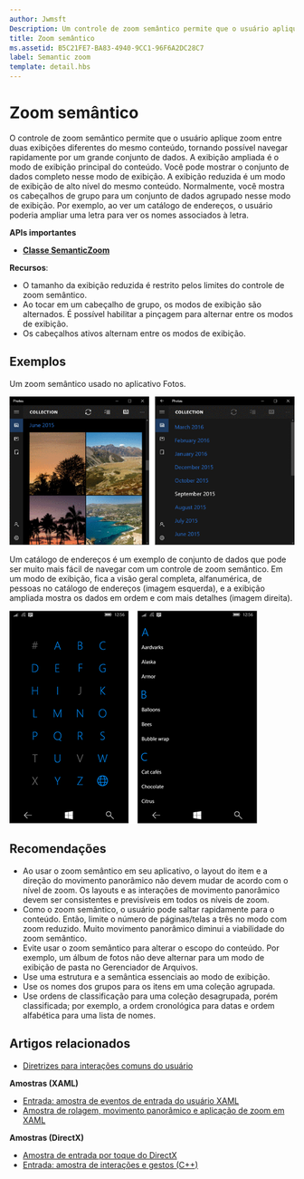 ```yaml
---
author: Jwmsft
Description: Um controle de zoom semântico permite que o usuário aplique zoom entre duas diferentes exibições do mesmo conjunto de dados.
title: Zoom semântico
ms.assetid: B5C21FE7-BA83-4940-9CC1-96F6A2DC28C7
label: Semantic zoom
template: detail.hbs
---
```


# Zoom semântico



O controle de zoom semântico permite que o usuário aplique zoom entre duas exibições diferentes do mesmo conteúdo, tornando possível navegar rapidamente por um grande conjunto de dados. A exibição ampliada é o modo de exibição principal do conteúdo. Você pode mostrar o conjunto de dados completo nesse modo de exibição. A exibição reduzida é um modo de exibição de alto nível do mesmo conteúdo. Normalmente, você mostra os cabeçalhos de grupo para um conjunto de dados agrupado nesse modo de exibição. Por exemplo, ao ver um catálogo de endereços, o usuário poderia ampliar uma letra para ver os nomes associados à letra. 

**APIs importantes**

-   [**Classe SemanticZoom**](https://msdn.microsoft.com/library/windows/apps/hh702601)

**Recursos**:

-   O tamanho da exibição reduzida é restrito pelos limites do controle de zoom semântico.
-   Ao tocar em um cabeçalho de grupo, os modos de exibição são alternados. É possível habilitar a pinçagem para alternar entre os modos de exibição.
-   Os cabeçalhos ativos alternam entre os modos de exibição.

## Exemplos

Um zoom semântico usado no aplicativo Fotos.

![Um zoom semântico usado no aplicativo Fotos](images/control-examples/semantic-zoom-photos.png)

Um catálogo de endereços é um exemplo de conjunto de dados que pode ser muito mais fácil de navegar com um controle de zoom semântico. Em um modo de exibição, fica a visão geral completa, alfanumérica, de pessoas no catálogo de endereços (imagem esquerda), e a exibição ampliada mostra os dados em ordem e com mais detalhes (imagem direita).

![exemplo de zoom semântico usado em uma lista de contatos](images/semanticzoom-win10.png)

## Recomendações

-   Ao usar o zoom semântico em seu aplicativo, o layout do item e a direção do movimento panorâmico não devem mudar de acordo com o nível de zoom. Os layouts e as interações de movimento panorâmico devem ser consistentes e previsíveis em todos os níveis de zoom.
-   Como o zoom semântico, o usuário pode saltar rapidamente para o conteúdo. Então, limite o número de páginas/telas a três no modo com zoom reduzido. Muito movimento panorâmico diminui a viabilidade do zoom semântico.
-   Evite usar o zoom semântico para alterar o escopo do conteúdo. Por exemplo, um álbum de fotos não deve alternar para um modo de exibição de pasta no Gerenciador de Arquivos.
-   Use uma estrutura e a semântica essenciais ao modo de exibição.
-   Use os nomes dos grupos para os itens em uma coleção agrupada.
-   Use ordens de classificação para uma coleção desagrupada, porém classificada; por exemplo, a ordem cronológica para datas e ordem alfabética para uma lista de nomes.



## Artigos relacionados

* [Diretrizes para interações comuns do usuário](https://dev.windows.com/design/inputs-devices)


**Amostras (XAML)**
* [Entrada: amostra de eventos de entrada do usuário XAML](http://go.microsoft.com/fwlink/p/?linkid=226855)
* [Amostra de rolagem, movimento panorâmico e aplicação de zoom em XAML](http://go.microsoft.com/fwlink/p/?linkid=251717)

**Amostras (DirectX)**
* [Amostra de entrada por toque do DirectX](http://go.microsoft.com/fwlink/p/?LinkID=231627)
* [Entrada: amostra de interações e gestos (C++)](http://go.microsoft.com/fwlink/p/?linkid=231605)
 

 






<!--HONumber=May16_HO2-->


